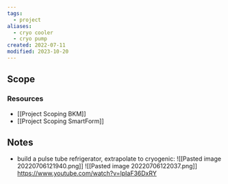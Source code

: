 ```yaml
---
tags:
  - project
aliases:
  - cryo cooler
  - cryo pump
created: 2022-07-11
modified: 2023-10-20
---
```


## Scope
### Resources
- [[Project Scoping BKM]]
- [[Project Scoping SmartForm]]

## Notes
- build a pulse tube refrigerator, extrapolate to cryogenic: ![[Pasted image 20220706121940.png]]
![[Pasted image 20220706122037.png]]
https://www.youtube.com/watch?v=lpIaF36DxRY
